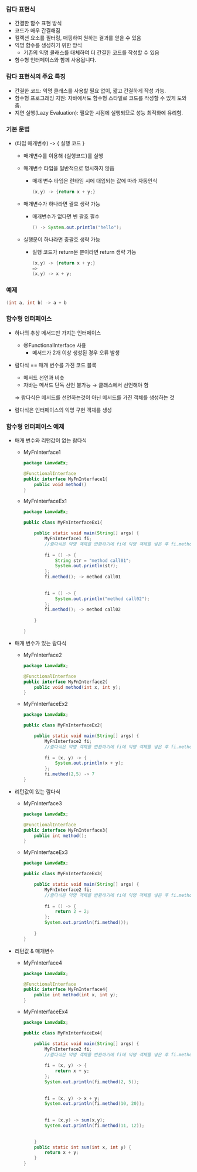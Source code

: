 ### 람다 표현식

- 간결한 함수 표현 방식
- 코드가 매우 간결해짐
- 컬렉션 요소를 필터링, 매핑하여 원하는 결과를 얻을 수 있음
- 익명 함수를 생성하기 위한 방식
    - 기존의 익명 클래스를 대체하여 더 간결한 코드를 작성할 수 있음
- 함수형 인터페이스와 함께 사용됩니다.

### 람다 표현식의 주요 특징

- 간결한 코드: 익명 클래스를 사용할 필요 없이, 짧고 간결하게 작성 가능.
- 함수형 프로그래밍 지원: 자바에서도 함수형 스타일로 코드를 작성할 수 있게 도와줌.
- 지연 실행(Lazy Evaluation): 필요한 시점에 실행되므로 성능 최적화에 유리함.

### **기본 문법**

- (타입 매개변수) -> { 실행 코드 }
    - 매개변수를 이용해 {실행코드}를 실행
    - 매개변수 타입을 일반적으로 명시하지 않음
        - 매개 변수 타입은 런타임 시에 대입되는 값에 따라 자동인식
            
            ```java
            (x,y) -> {return x + y;}
            ```
            
    - 매개변수가 하나라면 괄호 생략 가능
        - 매개변수가 없다면 빈 괄호 필수
            
            ```java
            () -> System.out.println("hello");
            ```
            
    - 실행문이 하나라면 중괄호 생략 가능
        - 실행 코드가 return문 뿐이라면 return 생략 가능
            
            ```java
            (x,y) -> {return x + y;}
            =>
            (x,y) -> x + y;
            ```
            

### **예제**

```java
(int a, int b) -> a + b
```

### **함수형 인터페이스**

- 하나의 추상 메서드만 가지는 인터페이스
    - @FunctionalInterface 사용
        - 메서드가 2개 이상 생성된 경우 오류 발생
- 람다식 == 매개 변수를 가진 코드 블록
    - 메서드 선언과 비슷
    - 자바는 메서드 단독 선언 불가능 → 클래스에서 선언해야 함
    
    ⇒ 람다식은 메서드를 선언하는것이 아닌 메서드를 가진 객체를 생성하는 것
    
- 람다식은 인터페이스의 익명 구현 객체를 생성

### **함수형 인터페이스 예제**

- 매개 변수와 리턴값이 없는 람다식
    - MyFnInterface1
        
        ```java
        package LamvdaEx;
        
        @FunctionalInterface
        public interface MyFnInterface1{
        	public void method()
        }
        
        ```
        
    - MyFnInterfaceEx1
        
        ```java
        package LamvdaEx;
        
        public class MyFnInterfaceEx1{
        
        	public static void main(String[] args) {
        		MyFnInterface1 fi;
        		//람다식은 익명 객체를 반환하기에 fi에 익명 객체를 넣은 후 fi.method();처럼수행
        		
        		fi = () -> {
        			String str = "method call01";
        			System.out.println(str);
        		};
        		fi.method(); -> method call01
        		
        		
        		fi = () -> {
        			System.out.println("method call02");
        		};
        		fi.method(); -> method call02
        		
        	}
        
        }
        
        ```
        
- 매개 변수가 있는 람다식
    - MyFnInterface2
        
        ```java
        package LamvdaEx;
        
        @FunctionalInterface
        public interface MyFnInterface2{
        	public void method(int x, int y);
        }
        
        ```
        
    - MyFnInterfaceEx2
        
        ```java
        package LamvdaEx;
        
        public class MyFnInterfaceEx2{
        
        	public static void main(String[] args) {
        		MyFnInterface2 fi;
        		//람다식은 익명 객체를 반환하기에 fi에 익명 객체를 넣은 후 fi.method();처럼수행
        		
        		fi = (x, y) -> {
        			System.out.println(x + y);
        		};
        		fi.method(2,5) -> 7		
        }
        
        ```
        
- 리턴값이 있는 람다식
    - MyFnInterface3
        
        ```java
        package LamvdaEx;
        
        @FunctionalInterface
        public interface MyFnInterface3{
        	public int method();
        }
        
        ```
        
    - MyFnInterfaceEx3
        
        ```java
        package LamvdaEx;
        
        public class MyFnInterfaceEx3{
        
        	public static void main(String[] args) {
        		MyFnInterface2 fi;
        		//람다식은 익명 객체를 반환하기에 fi에 익명 객체를 넣은 후 fi.method();처럼수행
        		
        		fi = () -> {
        			return 2 + 2;
        		};
        		System.out.println(fi.method());		
        		
        	}
        }
        
        ```
        
- 리턴값 & 매개변수
    - MyFnInterface4
        
        ```java
        package LamvdaEx;
        
        @FunctionalInterface
        public interface MyFnInterface4{
        	public int method(int x, int y);
        }
        
        ```
        
    - MyFnInterfaceEx4
        
        ```java
        package LamvdaEx;
        
        public class MyFnInterfaceEx4{
        
        	public static void main(String[] args) {
        		MyFnInterface2 fi;
        		//람다식은 익명 객체를 반환하기에 fi에 익명 객체를 넣은 후 fi.method();처럼수행
        		
        		fi = (x, y) -> {
        			return x + y;
        		};
        		System.out.println(fi.method(2, 5));
        		
        		
        		fi = (x, y) -> x + y;
        		System.out.println(fi.method(10, 20));
        		
        		
        		fi = (x,y) -> sum(x,y);
        		System.out.println(fi.method(11, 12));
        
        		
        	}
        	public static int sum(int x, int y) {
        		return x + y;
        	}
        }
        
        ```